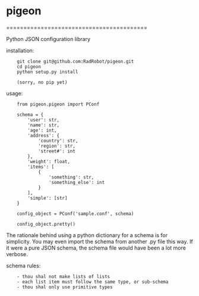 # pigeon

=========================================

Python JSON configuration library

installation:

```
	git clone git@github.com:RadRobot/pigeon.git
	cd pigeon
	python setup.py install

	(sorry, no pip yet)
```

usage:

```
	from pigeon.pigeon import PConf

	schema = {
		'user': str,
		'name': str,
		'age': int,
		'address': {
			'country': str,
			'region': str,
			'street#': int
		},
		'weight': float,
		'items': [
			{
				'something': str,
				'something_else': int
			}
		],
		'simple': [str]
	}

	config_object = PConf('sample.conf', schema)

	config_object.pretty()
```

The rationale behind using a python dictionary for a schema is for simplicity.
You may even import the schema from another .py file this way.
If it were a pure JSON schema, the schema file would have been a lot more verbose.

schema rules:

```
	- thou shal not make lists of lists
	- each list item must follow the same type, or sub-schema
	- thou shal only use primitive types
```
